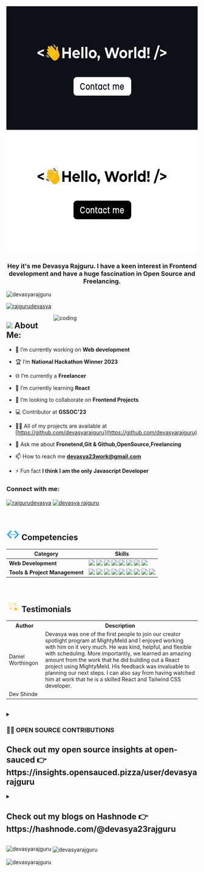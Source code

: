<div align="center">
<img src="https://raw.githubusercontent.com/viveksati5143/viveksati5143/main/headergitdark.gif#gh-dark-mode-only" align="center" height="325" />
<img src="https://raw.githubusercontent.com/viveksati5143/viveksati5143/main/headergitlight.gif#gh-light-mode-only" align="center" height="325" />
</div> 

<h3 align="center">Hey it's me Devasya Rajguru. I have a keen interest in Frontend development and have a huge fascination in Open Source and Freelancing.</h3>
 
<p align="left"> <img src="https://komarev.com/ghpvc/?username=devasyarajguru&label=Profile%20views&color=0e75b6&style=flat" alt="devasyarajguru" /> </p>

<p align="left"> <a href="https://twitter.com/rajgurudevasya" target="blank"><img src="https://img.shields.io/twitter/follow/rajgurudevasya?logo=twitter&style=for-the-badge" alt="rajgurudevasya" /></a> </p>

<img align="right" alt="coding" width="380" src="https://i.pinimg.com/originals/e4/26/70/e426702edf874b181aced1e2fa5c6cde.gif"/>


## <img src="https://media.giphy.com/media/WUlplcMpOCEmTGBtBW/giphy.gif" width="40"> **About Me:**

- 🔭 I’m currently working on **Web development**

- 🏆 I’m **National Hackathon Winner 2023**

- 🌐 I’m  currently a **Freelancer**

- 🌱 I’m currently learning **React**

- 👯 I’m looking to collaborate on **Frontend Projects**

-  💻 Contributor at <strong>GSSOC'23</strong>

- 👨‍💻 All of my projects are available at [https://github.com/devasyarajguru](https://github.com/devasyarajguru)

- 💬 Ask me about **Fronetend,Git & Github,OpenSource,Freelancing**

- 📫 How to reach me **devasya23work@gmail.com**

- ⚡ Fun fact **I think I am the only Javascript Developer**

<h3 align="left">Connect with me:</h3>
<p align="left">
<a href="https://twitter.com/rajgurudevasya" target="blank"><img align="center" src="https://raw.githubusercontent.com/rahuldkjain/github-profile-readme-generator/master/src/images/icons/Social/twitter.svg" alt="rajgurudevasya" height="30" width="40" /></a>
<a href="https://linkedin.com/in/devasya rajguru" target="blank"><img align="center" src="https://raw.githubusercontent.com/rahuldkjain/github-profile-readme-generator/master/src/images/icons/Social/linked-in-alt.svg" alt="devasya rajguru" height="30" width="40" /></a>
</p>

<img src="https://www.animatedimages.org/data/media/562/animated-line-image-0111.gif" width="1000" height="2" />

<!---------------------------------Frameworks, Languages & Other Tools ------------------------------------->        
        
## <img src="https://github.com/gurjeetsinghvirdee/gurjeetsinghvirdee/blob/main/assets/skills.gif" width="35" height="30" /> Competencies

| Category        | Skills        |
|-----------------|---------------|
| **Web Development** | <img src="https://img.shields.io/badge/HTML5-E34F26?style=for-the-badge&logo=html5&logoColor=white" /> <img src="https://img.shields.io/badge/JavaScript-323330?style=for-the-badge&logo=javascript&logoColor=F7DF1E"/> <img src="https://img.shields.io/badge/React-20232A?style=for-the-badge&logo=react&logoColor=61DAFB"/> <img src="https://img.shields.io/badge/CSS3-1572B6?style=for-the-badge&logo=css3&logoColor=white" /> <img src="https://img.shields.io/badge/Tailwind_CSS-38B2AC?style=for-the-badge&logo=tailwind-css&logoColor=white"/> <img src="https://img.shields.io/badge/Bootstrap-563D7C?style=for-the-badge&logo=bootstrap&logoColor=white" /> <img src="https://img.shields.io/badge/MUI-007FFF?logo=mui&logoColor=fff&style=for-the-badge" />   <img src="https://img.shields.io/badge/JSON-000?logo=json&logoColor=fff&style=for-the-badge" /> |
| **Tools & Project Management** | <img src="https://img.shields.io/badge/GitHub-000000?style=for-the-badge&logo=github&logoColor=white"/></a> <img src="https://img.shields.io/badge/GIT-E44C30?style=for-the-badge&logo=git&logoColor=white"/> <img src="https://img.shields.io/badge/firebase-ffca28?style=for-the-badge&logo=firebase&logoColor=black"/> <img src="https://img.shields.io/badge/VSCode-0078D4?style=for-the-badge&logo=visual%20studio%20code&logoColor=white" /> <img src="https://img.shields.io/badge/replit-F26207?style=for-the-badge&logo=replit&logoColor=white" /> <img src="https://img.shields.io/badge/Vercel-000000?style=for-the-badge&logo=vercel&logoColor=white"/> <img src="https://img.shields.io/badge/Netlify-00C7B7?style=for-the-badge&logo=netlify&logoColor=white"/>  <img src="https://img.shields.io/badge/Postman-FF6C37?style=for-the-badge&logo=Postman&logoColor=white" /> <img src="https://img.shields.io/badge/Unsplash-000000?style=for-the-badge&logo=Unsplash&logoColor=white" /> |

<!--------------------------- Lanyard Profile--------------------------------->


<img src="https://www.animatedimages.org/data/media/562/animated-line-image-0111.gif" width="1000" height="2" />        
<!------------------------------------------TESTIMONIALS----------------------------------------------->
        
## <img src="https://github.com/gurjeetsinghvirdee/gurjeetsinghvirdee/blob/main/assets/star%202.gif" width="35" height="30" /> Testimonials 

<table>
  <tr>
    <th>Author</th>
    <th>Description</th>
  </tr>
  <tr>
    <td>Daniel Worthingon</td>
    <td>Devasya was one of the first people to join our creator spotlight program at MightyMeld and I enjoyed working with him on it very much. He was kind, helpful, and flexible with scheduling. More importantly, we learned an amazing amount from the work that he did building out a React project using MightyMeld. His feedback was invaluable to planning our next steps. I can also say from having watched him at work that he is a skilled React and Tailwind CSS developer.</td>
  </tr>
  <tr>
    <td>Dev Shinde</td>
    <td></td>
  </tr>
</table>

<img src="https://www.animatedimages.org/data/media/562/animated-line-image-0111.gif" width="1000" height="2" />



<!--Open Source Contributions-->
<details>
    <summary><h3> 👨‍💻 OPEN SOURCE CONTRIBUTIONS</h3>
  <h2>Check out my open source insights at open-sauced 👉 https://insights.opensauced.pizza/user/devasyarajguru</h2>
     </summary>
 </details>
 
 <details>
  <summary>
    <h2>Check out my blogs on Hashnode 👉 https://hashnode.com/@devasya23rajguru </h2> 
   </summary>
 </details>
<p><img align="left" src="https://github-readme-stats.vercel.app/api/top-langs?username=devasyarajguru&show_icons=true&locale=en&layout=compact" alt="devasyarajguru" /></p>

<p>&nbsp;<img align="center" src="https://github-readme-stats.vercel.app/api?username=devasyarajguru&show_icons=true&locale=en" alt="devasyarajguru" /></p>

<p><img align="center" src="https://github-readme-streak-stats.herokuapp.com/?user=devasyarajguru&" alt="devasyarajguru" /></p>
